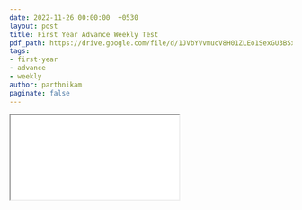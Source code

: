 ```yaml
---
date: 2022-11-26 00:00:00  +0530
layout: post
title: First Year Advance Weekly Test
pdf_path: https://drive.google.com/file/d/1JVbYVvmucV8H01ZLEo1SexGU3BSxzq22/preview?usp=sharing
tags: 
- first-year
- advance
- weekly
author: parthnikam
paginate: false
---
```


<iframe class="embed-pdf" src="{{ page.pdf_path }}#toolbar=0" seamless="seamless" scrolling="no" style="overflow:hidden"></iframe>

